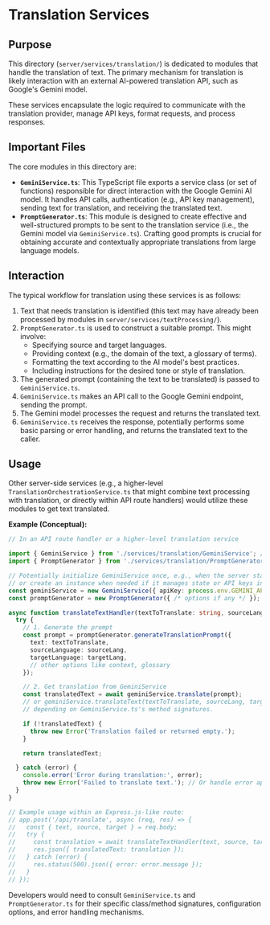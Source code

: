 # Translation Services

## Purpose

This directory (`server/services/translation/`) is dedicated to modules that handle the translation of text. The primary mechanism for translation is likely interaction with an external AI-powered translation API, such as Google's Gemini model.

These services encapsulate the logic required to communicate with the translation provider, manage API keys, format requests, and process responses.

## Important Files

The core modules in this directory are:

- **`GeminiService.ts`**: This TypeScript file exports a service class (or set of functions) responsible for direct interaction with the Google Gemini AI model. It handles API calls, authentication (e.g., API key management), sending text for translation, and receiving the translated text.
- **`PromptGenerator.ts`**: This module is designed to create effective and well-structured prompts to be sent to the translation service (i.e., the Gemini model via `GeminiService.ts`). Crafting good prompts is crucial for obtaining accurate and contextually appropriate translations from large language models.

## Interaction

The typical workflow for translation using these services is as follows:

1.  Text that needs translation is identified (this text may have already been processed by modules in `server/services/textProcessing/`).
2.  `PromptGenerator.ts` is used to construct a suitable prompt. This might involve:
    *   Specifying source and target languages.
    *   Providing context (e.g., the domain of the text, a glossary of terms).
    *   Formatting the text according to the AI model's best practices.
    *   Including instructions for the desired tone or style of translation.
3.  The generated prompt (containing the text to be translated) is passed to `GeminiService.ts`.
4.  `GeminiService.ts` makes an API call to the Google Gemini endpoint, sending the prompt.
5.  The Gemini model processes the request and returns the translated text.
6.  `GeminiService.ts` receives the response, potentially performs some basic parsing or error handling, and returns the translated text to the caller.

## Usage

Other server-side services (e.g., a higher-level `TranslationOrchestrationService.ts` that might combine text processing with translation, or directly within API route handlers) would utilize these modules to get text translated.

**Example (Conceptual):**

```typescript
// In an API route handler or a higher-level translation service

import { GeminiService } from './services/translation/GeminiService'; // Adjust path as needed
import { PromptGenerator } from './services/translation/PromptGenerator';

// Potentially initialize GeminiService once, e.g., when the server starts,
// or create an instance when needed if it manages state or API keys internally.
const geminiService = new GeminiService({ apiKey: process.env.GEMINI_API_KEY });
const promptGenerator = new PromptGenerator({ /* options if any */ });

async function translateTextHandler(textToTranslate: string, sourceLang: string, targetLang: string): Promise<string> {
  try {
    // 1. Generate the prompt
    const prompt = promptGenerator.generateTranslationPrompt({
      text: textToTranslate,
      sourceLanguage: sourceLang,
      targetLanguage: targetLang,
      // other options like context, glossary
    });

    // 2. Get translation from GeminiService
    const translatedText = await geminiService.translate(prompt);
    // or geminiService.translateText(textToTranslate, sourceLang, targetLang, additionalOptions)
    // depending on GeminiService.ts's method signatures.

    if (!translatedText) {
      throw new Error('Translation failed or returned empty.');
    }

    return translatedText;

  } catch (error) {
    console.error('Error during translation:', error);
    throw new Error('Failed to translate text.'); // Or handle error appropriately
  }
}

// Example usage within an Express.js-like route:
// app.post('/api/translate', async (req, res) => {
//   const { text, source, target } = req.body;
//   try {
//     const translation = await translateTextHandler(text, source, target);
//     res.json({ translatedText: translation });
//   } catch (error) {
//     res.status(500).json({ error: error.message });
//   }
// });
```

Developers would need to consult `GeminiService.ts` and `PromptGenerator.ts` for their specific class/method signatures, configuration options, and error handling mechanisms.
